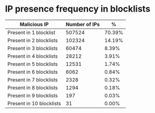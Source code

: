 # IP presence frequency in blocklists
| Malicious IP | Number of IPs | % |
|----|----|----|
| Present in 1 blocklist | 507524 | 70.39% |
| Present in 2 blocklists | 102324 | 14.19% |
| Present in 3 blocklists | 60474 | 8.39% |
| Present in 4 blocklists | 28212 | 3.91% |
| Present in 5 blocklists | 12531 | 1.74% |
| Present in 6 blocklists | 6062 | 0.84% |
| Present in 7 blocklists | 2328 | 0.32% |
| Present in 8 blocklists | 1294 | 0.18% |
| Present in 9 blocklists | 197 | 0.03% |
| Present in 10 blocklists | 31 | 0.00% |
